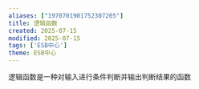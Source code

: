```yaml
---
aliases: ["1970701901752307205"]
title: 逻辑函数
created: 2025-07-15
modified: 2025-07-15
tags: ['ESB中心']
theme: ESB中心
---
```


逻辑函数是一种对输入进行条件判断并输出判断结果的函数